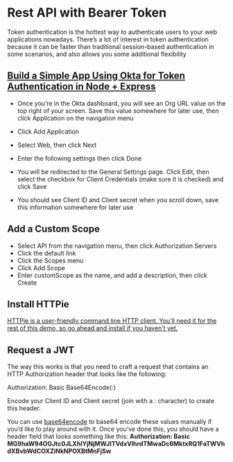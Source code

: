 # Rest API with Bearer Token

Token authentication is the hottest way to authenticate users to your web applications nowadays. There’s a lot of interest in token authentication because it can be faster than traditional session-based authentication in some scenarios, and also allows you some additional flexibility

[Build a Simple App Using Okta for Token Authentication in Node + Express]( https://developer.okta.com/)
---------

 - Once you’re in the Okta dashboard, you will see an Org URL value on the top right of your screen. Save this value somewhere for later use, then click Application on the navigation menu

 - Click Add Application

 - Select Web, then click Next

 - Enter the following settings then click Done
 
 - You will be redirected to the General Settings page. Click Edit, then select the checkbox for Client Credentials (make sure it is checked) and click Save
 
 - You should see Client ID and Client secret when you scroll down, save this information somewhere for later use
 
 Add a Custom Scope
 ----------
 - Select API from the navigation menu, then click Authorization Servers
 - Click the default link
 - Click the Scopes menu
 - Click Add Scope
 - Enter customScope as the name, and add a description, then click Create
 
 Install HTTPie
 -----------
 
 [HTTPie is a user-friendly command line HTTP client. You’ll need it for the rest of this demo, so go ahead and install if you haven’t yet.](https://httpie.org/)
 
 Request a JWT
 ----------
 The way this works is that you need to craft a request that contains an HTTP Authorization header that looks like the following:

Authorization: Basic Base64Encode(<yourClientId>:<yourClientSecret>)

Encode your Client ID and Client secret (join with a : character) to create this header.

You can use [base64encode](https://www.base64encode.org/) to base64 encode these values manually if you’d like to play around with it.
Once you’ve done this, you should have a header field that looks something like this: 
**Authorization: Basic MG9haW94OGJtc0JLXhIYjNjMWJITVdxVlhrdTMwaDc6MktxRQ1FaTWVhdXBvbWdCOXZiNkNPOXBtMnFjSw**
